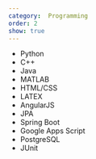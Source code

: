 ```yaml
---
category:  Programming
order: 2
show: true
---
```


- Python
- C++
- Java
- MATLAB
- HTML/CSS
- LATEX
- AngularJS
- JPA
- Spring Boot
- Google Apps Script
- PostgreSQL
- JUnit